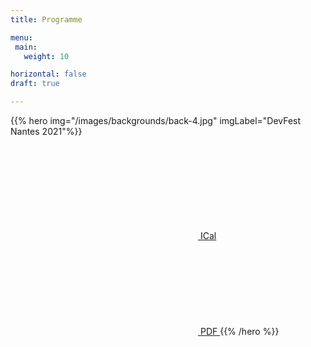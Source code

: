 ```yaml
---
title: Programme

menu:
 main:
   weight: 10

horizontal: false
draft: true

---
```



{{% hero img="/images/backgrounds/back-4.jpg" imgLabel="DevFest Nantes 2021"%}}

<a class="btn primary btn-lg" href="/schedule/schedule.ics">
    <svg class="icon icon-calendar"><use xlink:href="#calendar"></use></svg> ICal
</a>

<a class="btn primary btn-lg" href="https://firebasestorage.googleapis.com/v0/b/devfesttoulouse-1f1dc.appspot.com/o/schedule-fr.pdf?alt=media&token=23743ece-1b6b-46ce-8ad6-cecefbb101b3">
    <svg class="icon icon-pdf"><use xlink:href="#pdf"></use></svg> PDF
</a>
{{% /hero %}}
